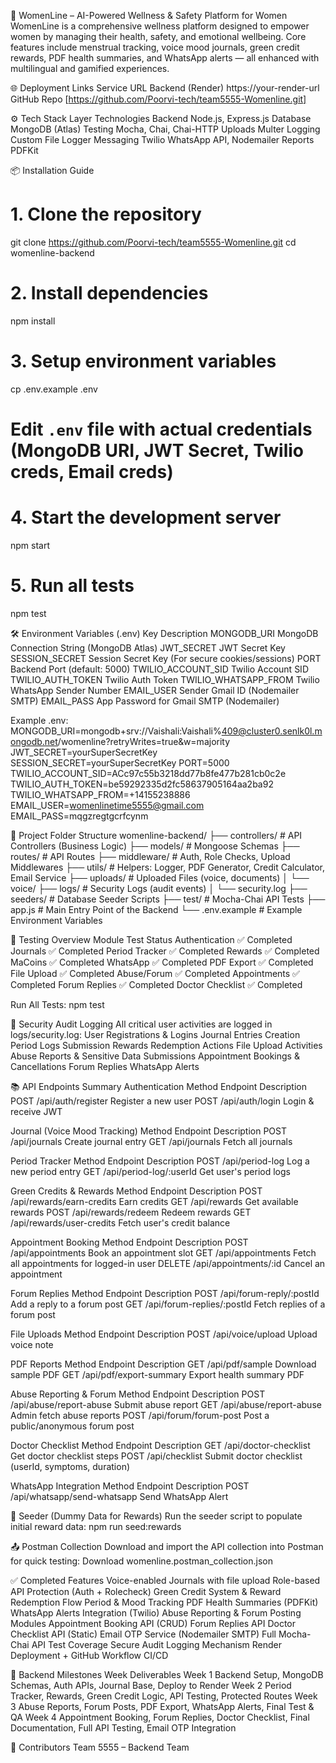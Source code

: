 🌸 WomenLine – AI-Powered Wellness & Safety Platform for Women
WomenLine is a comprehensive wellness platform designed to empower women by managing their health, safety, and emotional wellbeing. Core features include menstrual tracking, voice mood journals, green credit rewards, PDF health summaries, and WhatsApp alerts — all enhanced with multilingual and gamified experiences.

🌐 Deployment Links
Service URL
Backend (Render) https://your-render-url
GitHub Repo [https://github.com/Poorvi-tech/team5555-Womenline.git]

⚙️ Tech Stack
Layer Technologies
Backend Node.js, Express.js
Database MongoDB (Atlas)
Testing Mocha, Chai, Chai-HTTP
Uploads Multer
Logging Custom File Logger
Messaging Twilio WhatsApp API, Nodemailer
Reports PDFKit

📦 Installation Guide

# 1. Clone the repository

git clone https://github.com/Poorvi-tech/team5555-Womenline.git
cd womenline-backend

# 2. Install dependencies

npm install

# 3. Setup environment variables

cp .env.example .env

# Edit `.env` file with actual credentials (MongoDB URI, JWT Secret, Twilio creds, Email creds)

# 4. Start the development server

npm start

# 5. Run all tests

npm test

🛠️ Environment Variables (.env)
Key Description
MONGODB_URI MongoDB Connection String (MongoDB Atlas)
JWT_SECRET JWT Secret Key
SESSION_SECRET Session Secret Key (For secure cookies/sessions)
PORT Backend Port (default: 5000)
TWILIO_ACCOUNT_SID Twilio Account SID
TWILIO_AUTH_TOKEN Twilio Auth Token
TWILIO_WHATSAPP_FROM Twilio WhatsApp Sender Number
EMAIL_USER Sender Gmail ID (Nodemailer SMTP)
EMAIL_PASS App Password for Gmail SMTP (Nodemailer)

Example .env:
MONGODB_URI=mongodb+srv://Vaishali:Vaishali%409@cluster0.senlk0l.mongodb.net/womenline?retryWrites=true&w=majority
JWT_SECRET=yourSuperSecretKey
SESSION_SECRET=yourSuperSecretKey
PORT=5000
TWILIO_ACCOUNT_SID=ACc97c55b3218dd77b8fe477b281cb0c2e
TWILIO_AUTH_TOKEN=be59292335d2fc58637905164aa2ba92
TWILIO_WHATSAPP_FROM=+14155238886
EMAIL_USER=womenlinetime5555@gmail.com
EMAIL_PASS=mqgzregtgcrfcynm

📂 Project Folder Structure
womenline-backend/
├── controllers/ # API Controllers (Business Logic)
├── models/ # Mongoose Schemas
├── routes/ # API Routes
├── middleware/ # Auth, Role Checks, Upload Middlewares
├── utils/ # Helpers: Logger, PDF Generator, Credit Calculator, Email Service
├── uploads/ # Uploaded Files (voice, documents)
│ └── voice/
├── logs/ # Security Logs (audit events)
│ └── security.log
├── seeders/ # Database Seeder Scripts
├── test/ # Mocha-Chai API Tests
├── app.js # Main Entry Point of the Backend
└── .env.example # Example Environment Variables

🧪 Testing Overview
Module Test Status
Authentication ✅ Completed
Journals ✅ Completed
Period Tracker ✅ Completed
Rewards ✅ Completed
MaCoins ✅ Completed
WhatsApp ✅ Completed
PDF Export ✅ Completed
File Upload ✅ Completed
Abuse/Forum ✅ Completed
Appointments ✅ Completed
Forum Replies ✅ Completed
Doctor Checklist ✅ Completed

Run All Tests:
npm test

🔐 Security Audit Logging
All critical user activities are logged in logs/security.log:
User Registrations & Logins
Journal Entries Creation
Period Logs Submission
Rewards Redemption Actions
File Upload Activities
Abuse Reports & Sensitive Data Submissions
Appointment Bookings & Cancellations
Forum Replies
WhatsApp Alerts

📚 API Endpoints Summary
Authentication
Method Endpoint Description
POST /api/auth/register Register a new user
POST /api/auth/login Login & receive JWT

Journal (Voice Mood Tracking)
Method Endpoint Description
POST /api/journals Create journal entry
GET /api/journals Fetch all journals

Period Tracker
Method Endpoint Description
POST /api/period-log Log a new period entry
GET /api/period-log/:userId Get user's period logs

Green Credits & Rewards
Method Endpoint Description
POST /api/rewards/earn-credits Earn credits
GET /api/rewards Get available rewards
POST /api/rewards/redeem Redeem rewards
GET /api/rewards/user-credits Fetch user's credit balance

Appointment Booking
Method Endpoint Description
POST /api/appointments Book an appointment slot
GET /api/appointments Fetch all appointments for logged-in user
DELETE /api/appointments/:id Cancel an appointment

Forum Replies
Method Endpoint Description
POST /api/forum-reply/:postId Add a reply to a forum post
GET /api/forum-replies/:postId Fetch replies of a forum post

File Uploads
Method Endpoint Description
POST /api/voice/upload Upload voice note

PDF Reports
Method Endpoint Description
GET /api/pdf/sample Download sample PDF
GET /api/pdf/export-summary Export health summary PDF

Abuse Reporting & Forum
Method Endpoint Description
POST /api/abuse/report-abuse Submit abuse report
GET /api/abuse/report-abuse Admin fetch abuse reports
POST /api/forum/forum-post Post a public/anonymous forum post

Doctor Checklist
Method Endpoint Description
GET /api/doctor-checklist Get doctor checklist steps
POST /api/checklist Submit doctor checklist (userId, symptoms, duration)

WhatsApp Integration
Method Endpoint Description
POST /api/whatsapp/send-whatsapp Send WhatsApp Alert

🔄 Seeder (Dummy Data for Rewards)
Run the seeder script to populate initial reward data:
npm run seed:rewards

📤 Postman Collection
Download and import the API collection into Postman for quick testing:
Download womenline.postman_collection.json

✅ Completed Features
Voice-enabled Journals with file upload
Role-based API Protection (Auth + Rolecheck)
Green Credit System & Reward Redemption Flow
Period & Mood Tracking
PDF Health Summaries (PDFKit)
WhatsApp Alerts Integration (Twilio)
Abuse Reporting & Forum Posting Modules
Appointment Booking API (CRUD)
Forum Replies API
Doctor Checklist API (Static)
Email OTP Service (Nodemailer SMTP)
Full Mocha-Chai API Test Coverage
Secure Audit Logging Mechanism
Render Deployment + GitHub Workflow CI/CD

📅 Backend Milestones
Week Deliverables
Week 1 Backend Setup, MongoDB Schemas, Auth APIs, Journal Base, Deploy to Render
Week 2 Period Tracker, Rewards, Green Credit Logic, API Testing, Protected Routes
Week 3 Abuse Reports, Forum Posts, PDF Export, WhatsApp Alerts, Final Test & QA
Week 4 Appointment Booking, Forum Replies, Doctor Checklist, Final Documentation, Full API Testing, Email OTP Integration

👥 Contributors
Team 5555 – Backend Team
